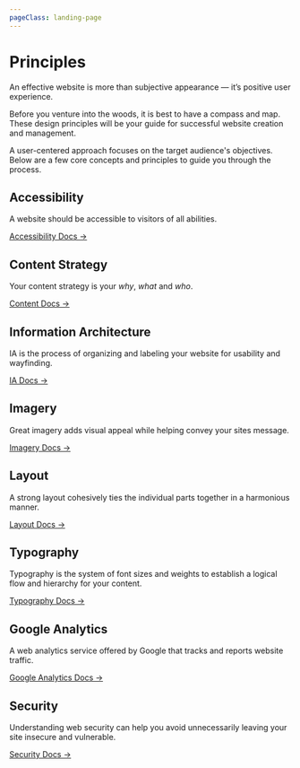 ```yaml
---
pageClass: landing-page
---
```


# Principles

An effective website is more than subjective appearance &mdash; it’s positive user experience.

Before you venture into the woods, it is best to have a compass and map. These design principles will be your guide for successful website creation and management.

A user-centered approach focuses on the target audience's objectives. Below are a few core concepts and principles to guide you through the process.

<div class="row col--stretch pt--1h">
  <div class="col w--1/2@t w--1/3@w">
    <div class="card">
      <div class="__body">
        <h2 class="__title">Accessibility</h2>
        <p>A website should be accessible to visitors of all abilities.</p>
        <a class="btn --sm --m tt--caps" href="accessibility.html">Accessibility Docs →</a>
      </div>
    </div>
  </div>
  <div class="col w--1/2@t w--1/3@w">
    <div class="card">
      <div class="__body">
        <h2 class="__title">Content Strategy</h2>
        <p>Your content strategy is your <i>why</i>, <i>what</i> and <i>who</i>.</p>
        <a class="btn --sm --m tt--caps" href="content-strategy.html">Content Docs →</a>
      </div>
    </div>
  </div>
  <div class="col w--1/2@t w--1/3@w">
    <div class="card">
      <div class="__body">
        <h2 class="__title">Information Architecture</h2>
        <p>IA is the process of organizing and labeling your website for usability and wayfinding.</p>
        <a class="btn --sm --m tt--caps" href="information-architecture.html">IA Docs →</a>
      </div>
    </div>
  </div>
  <div class="col w--1/2@t w--1/3@w">
    <div class="card">
      <div class="__body">
        <h2 class="__title">Imagery</h2>
        <p>Great imagery adds visual appeal while helping convey your sites message.</p>
        <a class="btn --sm --m tt--caps" href="imagery.html">Imagery Docs →</a>
      </div>
    </div>
  </div>
  <div class="col w--1/2@t w--1/3@w">
    <div class="card">
      <div class="__body">
        <h2 class="__title">Layout</h2>
        <p>A strong layout cohesively ties the individual parts together in a harmonious manner.</p>
        <a class="btn --sm --m tt--caps" href="layout.html">Layout Docs →</a>
      </div>
    </div>
  </div>
  <div class="col w--1/2@t w--1/3@w">
    <div class="card">
      <div class="__body">
        <h2 class="__title">Typography</h2>
        <p>Typography is the system of font sizes and weights to establish a logical flow and hierarchy for your content.</p>
        <a class="btn --sm --m tt--caps" href="typography.html">Typography Docs →</a>
      </div>
    </div>
  </div>
  <div class="col w--1/2@t w--1/3@w">
    <div class="card">
      <div class="__body">
        <h2 class="__title">Google Analytics</h2>
        <p>A web analytics service offered by Google that tracks and reports website traffic.</p>
        <a class="btn --sm --m tt--caps" href="analytics.html">Google Analytics Docs →</a>
      </div>
    </div>
  </div>
  <div class="col w--1/2@t w--1/3@w">
    <div class="card">
      <div class="__body">
        <h2 class="__title">Security</h2>
        <p>Understanding web security can help you avoid unnecessarily leaving your site insecure and vulnerable.</p>
        <a class="btn --sm --m tt--caps" href="security.html">Security Docs →</a>
      </div>
    </div>
  </div>
</div>
